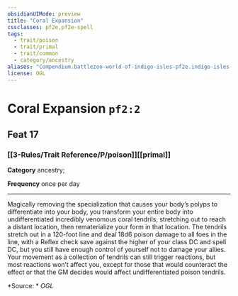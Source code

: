 ```yaml
---
obsidianUIMode: preview
title: "Coral Expansion"
cssclasses: pf2e,pf2e-spell
tags:
  - trait/poison
  - trait/primal
  - trait/common
  - category/ancestry
aliases: "Compendium.battlezoo-world-of-indigo-isles-pf2e.indigo-isles-feats.Item.g0xJsr0Nm2rsmeux"
license: OGL
---
```

# Coral Expansion `pf2:2`
## Feat 17
### [[3-Rules/Trait Reference/P/poison]][[primal]]

**Category** ancestry; 




**Frequency** once per day

* * *

Magically removing the specialization that causes your body’s polyps to differentiate into your body, you transform your entire body into undifferentiated incredibly venomous coral tendrils, stretching out to reach a distant location, then rematerialize your form in that location. The tendrils stretch out in a 120-foot line and deal 18d6 poison damage to all foes in the line, with a Reflex check save against the higher of your class DC and spell DC, but you still have enough control of yourself not to damage your allies. Your movement as a collection of tendrils can still trigger reactions, but most reactions won’t affect you, except for those that would counteract the effect or that the GM decides would affect undifferentiated poison tendrils.

*Source: *
*OGL*
